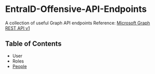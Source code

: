 # EntraID-Offensive-API-Endpoints
A collection of useful Graph API endpoints
Reference: [Microsoft Graph REST API v1](https://learn.microsoft.com/en-us/graph/?view=graph-rest-1.0)
## Table of Contents
- User
- Roles
- [People](people.md)
